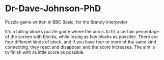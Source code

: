 # Dr-Dave-Johnson-PhD
Puzzle game written in BBC Basic, for the Brandy interpreter

It's a falling blocks puzzle game where the aim is to fill a certain percentage of the screen with blocks, while losing as few blocks as possible.
There are four different kinds of block, and if you have four or more of the same kind connecting, they react and disappear, and the score increases. The aim is to finish with as little score as possible.
